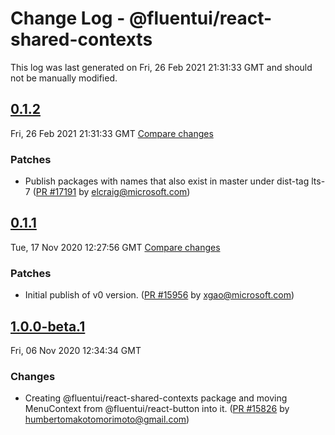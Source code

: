 # Change Log - @fluentui/react-shared-contexts

This log was last generated on Fri, 26 Feb 2021 21:31:33 GMT and should not be manually modified.

<!-- Start content -->

## [0.1.2](https://github.com/microsoft/fluentui/tree/@fluentui/react-shared-contexts_v0.1.2)

Fri, 26 Feb 2021 21:31:33 GMT 
[Compare changes](https://github.com/microsoft/fluentui/compare/@fluentui/react-shared-contexts_v0.1.1..@fluentui/react-shared-contexts_v0.1.2)

### Patches

- Publish packages with names that also exist in master under dist-tag lts-7 ([PR #17191](https://github.com/microsoft/fluentui/pull/17191) by elcraig@microsoft.com)

## [0.1.1](https://github.com/microsoft/fluentui/tree/@fluentui/react-shared-contexts_v0.1.1)

Tue, 17 Nov 2020 12:27:56 GMT 
[Compare changes](https://github.com/microsoft/fluentui/compare/@fluentui/react-shared-contexts_v1.0.0-beta.1..@fluentui/react-shared-contexts_v0.1.1)

### Patches

- Initial publish of v0 version. ([PR #15956](https://github.com/microsoft/fluentui/pull/15956) by xgao@microsoft.com)

## [1.0.0-beta.1](https://github.com/microsoft/fluentui/tree/@fluentui/react-shared-contexts_v1.0.0-beta.1)

Fri, 06 Nov 2020 12:34:34 GMT

### Changes

- Creating @fluentui/react-shared-contexts package and moving MenuContext from @fluentui/react-button into it. ([PR #15826](https://github.com/microsoft/fluentui/pull/15826) by humbertomakotomorimoto@gmail.com)
